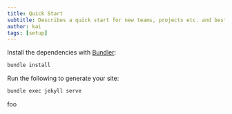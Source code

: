```yaml
---
title: Quick Start
subtitle: Describes a quick start for new teams, projects etc. and best practices.
author: kai
tags: [setup]
---
```


Install the dependencies with [Bundler](http://bundler.io/):

```bash
bundle install
```

Run the following to generate your site:
```bash
bundle exec jekyll serve
```
foo
